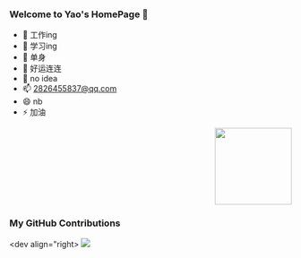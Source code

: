 ### Welcome to Yao's HomePage 👋
- 🔭 工作ing
- 🌱 学习ing
- 👯 单身
- 🤔 好运连连
- 💬 no idea
- 📫 2826455837@qq.com
- 😄 nb
- ⚡ 加油

<div align="right">
    <img height="137px" src="https://github-readme-stats.vercel.app/api?username=yljcode1&hide_title=true&hide_border=true&show_icons=trueline_height=21&text_color=000&icon_color=000&bg_color=0,ea6161,ffc64d,fffc4d,52fa5a&theme=graywhite" />
</div>

### My GitHub Contributions
<dev align="right>
     <img src="https://github.com/yljcode1/yljcode1/tree/master/assets/github-contribution-grid-snake.svg"/>
</div>


<!--
**yljcode1/yljcode1** is a ✨ _special_ ✨ repository because its `README.md` (this file) appears on your GitHub profile.

Here are some ideas to get you started:

- 🔭 I’m currently working on ...
- 🌱 I’m currently learning ...
- 👯 I’m looking to collaborate on ...
- 🤔 I’m looking for help with ...
- 💬 Ask me about ...
- 📫 How to reach me: ...
- 😄 Pronouns: ...
- ⚡ Fun fact: ...
-->
